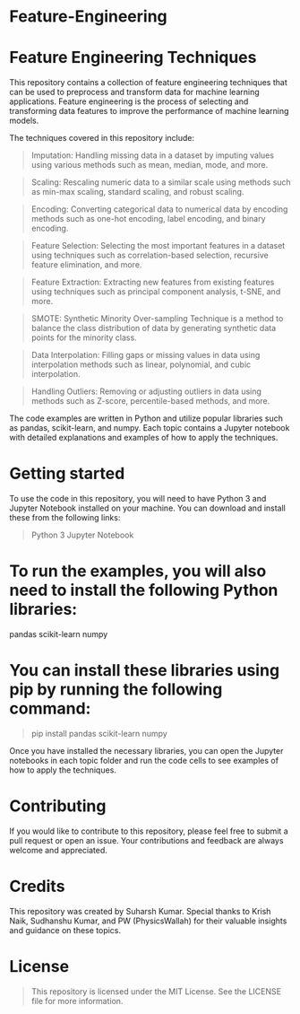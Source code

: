 # Feature-Engineering

# Feature Engineering Techniques
This repository contains a collection of feature engineering techniques that can be used to preprocess and transform data for machine learning applications. Feature engineering is the process of selecting and transforming data features to improve the performance of machine learning models.

The techniques covered in this repository include:

> Imputation: Handling missing data in a dataset by imputing values using various methods such as mean, median, mode, and more.

> Scaling: Rescaling numeric data to a similar scale using methods such as min-max scaling, standard scaling, and robust scaling.

> Encoding: Converting categorical data to numerical data by encoding methods such as one-hot encoding, label encoding, and binary encoding.

> Feature Selection: Selecting the most important features in a dataset using techniques such as correlation-based selection, recursive feature elimination, and more.

> Feature Extraction: Extracting new features from existing features using techniques such as principal component analysis, t-SNE, and more.

> SMOTE: Synthetic Minority Over-sampling Technique is a method to balance the class distribution of data by generating synthetic data points for the minority class.

> Data Interpolation: Filling gaps or missing values in data using interpolation methods such as linear, polynomial, and cubic interpolation.

> Handling Outliers: Removing or adjusting outliers in data using methods such as Z-score, percentile-based methods, and more.


The code examples are written in Python and utilize popular libraries such as pandas, scikit-learn, and numpy. Each topic contains a Jupyter notebook with detailed explanations and examples of how to apply the techniques.

# Getting started
To use the code in this repository, you will need to have Python 3 and Jupyter Notebook installed on your machine. You can download and install these from the following links:

> Python 3
> Jupyter Notebook

# To run the examples, you will also need to install the following Python libraries:

pandas
scikit-learn
numpy

# You can install these libraries using pip by running the following command:
> pip install pandas scikit-learn numpy

Once you have installed the necessary libraries, you can open the Jupyter notebooks in each topic folder and run the code cells to see examples of how to apply the techniques.

# Contributing
If you would like to contribute to this repository, please feel free to submit a pull request or open an issue. Your contributions and feedback are always welcome and appreciated.

# Credits
This repository was created by Suharsh Kumar. Special thanks to Krish Naik, Sudhanshu Kumar, and PW (PhysicsWallah) for their valuable insights and guidance on these topics.

# License
> This repository is licensed under the MIT License. See the LICENSE file for more information.
